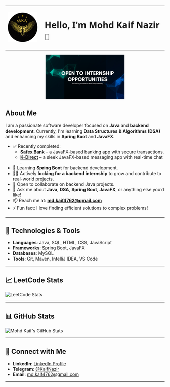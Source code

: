 <table align="center">
  <tr>
    <td>
      <img src="https://github.com/Kaif-Nazir/Kaif-Nazir/raw/main/logo.png" width="100">
    </td>
    <td style="vertical-align: middle; padding-left: 15px;">
      <h1 style="font-family: 'Segoe UI', 'Helvetica Neue', sans-serif; font-weight: 600;">
        Hello, I'm Mohd Kaif Nazir 👋
      </h1>
    </td>
  </tr>
</table>

<p align="center">
  <img src="https://github.com/Kaif-Nazir/Kaif-Nazir/raw/main/intern.png" width="250"/>
</p>

## About Me

I am a passionate software developer focused on **Java** and **backend development**. Currently, I'm learning **Data Structures & Algorithms (DSA)** and enhancing my skills in **Spring Boot** and **JavaFX**.

- ✅ Recently completed:
  - **[Safex Bank](https://github.com/Kaif-Nazir/SafexBank)** – a JavaFX-based banking app with secure transactions.
  - **[K-Direct](https://github.com/Kaif-Nazir/K-Direct)** – a sleek JavaFX-based messaging app with real-time chat .
- 🌱 Learning **Spring Boot** for backend development.
- 👨‍💻 Actively **looking for a backend internship** to grow and contribute to real-world projects.
- 👯 Open to collaborate on backend Java projects.
- 💬 Ask me about **Java**, **DSA**, **Spring Boot**, **JavaFX**, or anything else you’d like!
- 📫 Reach me at: **[md.kaif4762@gmail.com](mailto:md.kaif4762@gmail.com)**
- ⚡ Fun fact: I love finding efficient solutions to complex problems!

---

## 🚀 Technologies & Tools

- **Languages**: Java, SQL, HTML, CSS, JavaScript  
- **Frameworks**: Spring Boot, JavaFX  
- **Databases**: MySQL  
- **Tools**: Git, Maven, IntelliJ IDEA, VS Code

---

## 📈 LeetCode Stats

![LeetCode Stats](https://leetcard.jacoblin.cool/KaifNazir?theme=dark&font=baloo&ext)

---

## 📊 GitHub Stats

![Mohd Kaif's GitHub Stats](https://github-readme-stats.vercel.app/api?username=Kaif-Nazir&show_icons=true&count_private=true&theme=radical)

---

## 📣 Connect with Me

- **LinkedIn**: [LinkedIn Profile](https://www.linkedin.com/in/mohammad-kaif-nazir-30b823280/)  
- **Telegram**: [@KaifNazir](https://t.me/md_kaif_4762)  
- **Email**: [md.kaif4762@gmail.com](mailto:md.kaif4762@gmail.com)

---
